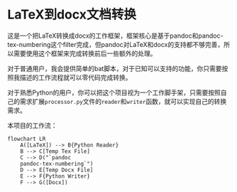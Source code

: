 # LaTeX到docx文档转换

这是一个把LaTeX转换成docx的工作框架，框架核心是基于pandoc和pandoc-tex-numbering这个filter完成，但pandoc对LaTeX和docx的支持都不够完善，所以需要使用这个框架来完成转换前后一些额外的处理。

对于普通用户，我会提供简单的bat脚本，对于已知可以支持的功能，你只需要按照我描述的工作流程就可以零代码完成转换。

对于熟悉Python的用户，你可以把这个项目视为一个工作脚手架，只需要按照自己的需求扩展`processor.py`文件的`reader`和`writer`函数，就可以实现自己的转换需求。

本项目的工作流：

```mermaid
flowchart LR
    A([LaTeX]) --> B{Python Reader}
    B --> C[Temp Tex File]
    C --> D("`pandoc
    pandoc-tex-numbering`")
    D --> E[Temp Docx File]
    E --> F{Python Writer}
    F --> G([Docx])
```